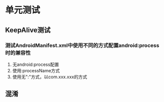 # 单元测试

## KeepAlive测试

### 测试AndroidManifest.xml中使用不同的方式配置android:process时的兼容性
1. 无android:process配置
2. 使用:processName方式
3. 使用无":"方式，以com.xxx.xxx的方式


## 混淆
